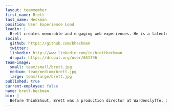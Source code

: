 ```yaml
---
layout: teammember
first_name: Brett
last_name: Heckman
position: User Experience Lead
leadin: |
  Brett creates memorable and engaging web experiences. He is a talented designer and information architect with a knack for turning complex concepts into beautiful digital stories. But we really hired him because we love his two dogs, Gus and Waylon.
social:
  github: https://github.com/bheckman
  twitter:
  linkedin: http://www.linkedin.com/in/brettheckman
  drupal: https://drupal.org/user/651796
team-image:
  small: team/small/brett.jpg
  medium: team/medium/brett.jpg
  large: team/large/brett.jpg
published: true
current-employee: false
name: brett-heckman
bio: |
  Before ThinkShout, Brett was a production director at Wardenclyffe, a design agency based in New York City. There, he worked with high-end fashion and entertainment brands, but his appreciation for mission-based organizations ultimately led him to our team.  Here, he utilizes his talents for worthy causes, bringing that same standard of great design to our client work. Brett also worked at OpenSourcery as a front end developer, where he honed his skills with front end technologies such as javascript and HTML5. At home, Brett is usually banging around in the kitchen, building something.
---
```

